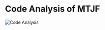 

# Code Analysis of MTJF 

<img src="https://repo-analytics-backend.vercel.app/api?backgroundColor=black&titleColor=white&textColor=white&subHeader=2025-01-10 04:31:12&title=Analysis%20of%20%27MTJF%27&numFiles=24&totalLines=40475&errors=69&extensions=png%2Cjs%2Ctgz%2Cgltf%2Csample%2Cjson%2CHEAD%2Cyml%2Cmd%2Ctxt%2Cmain%2Cpdf%2Cconfig%2Cdescription%2Cindex%2Cpacked-refs%2Cexclude%2Cidx%2Cpack%2Crev%2Cico%2Chtml%2Csvg%2Ccss&fileCounter=41%2C39%2C20%2C15%2C14%2C5%2C4%2C3%2C2%2C2%2C2%2C1%2C1%2C1%2C1%2C1%2C1%2C1%2C1%2C1%2C1%2C1%2C1%2C1&lineCounterPerFile=0%2C2406%2C0%2C6068%2C868%2C30727%2C4%2C66%2C2%2C18%2C2%2C0%2C13%2C1%2C0%2C3%2C6%2C0%2C0%2C0%2C0%2C1%2C55%2C235" alt="Code Analysis" />